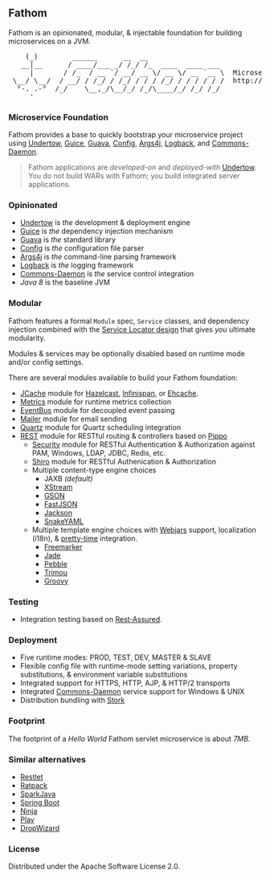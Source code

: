 ## Fathom

Fathom is an opinionated, modular, & injectable foundation for building microservices on a JVM.

<pre>
    (_)        ______      __  __
   __|__      / ____/___ _/ /_/ /_  ____  ____ ___
     |       / /_  / __ `/ __/ __ \/ __ \/ __ `__ \  Microservice Foundation
 \__/ \__/  / __/ / /_/ / /_/ / / / /_/ / / / / / /  http://fathom.gitblit.com
  °-. .-°  /_/    \__,_/\__/_/ /_/\____/_/ /_/ /_/
     '
</pre>

### Microservice Foundation

Fathom provides a base to quickly bootstrap your microservice project using [Undertow][1], [Guice][2],
[Guava][3], [Config][4], [Args4j][5], [Logback][6], and [Commons-Daemon][7].

> Fathom applications are _developed-on_ and _deployed-with_ [Undertow][1].
> You do not build WARs with Fathom; you build integrated server applications.

### Opinionated

* [Undertow][1] is *the* development &amp; deployment engine
* [Guice][2] is *the* dependency injection mechanism
* [Guava][3] is *the* standard library
* [Config][4] is *the* configuration file parser
* [Args4j][5] is *the* command-line parsing framework
* [Logback][6] is *the* logging framework
* [Commons-Daemon][7] is *the* service control integration
* *Java 8* is the baseline JVM

### Modular

Fathom features a formal `Module` spec, `Service` classes, and dependency injection combined with the [Service Locator
design](http://martinfowler.com/articles/injection.html#UsingAServiceLocator) that gives _you_ ultimate modularity.

Modules & services may be optionally disabled based on runtime mode and/or config settings.

There are several modules available to build your Fathom foundation:

- [JCache](/fathom-jcache/) module for [Hazelcast](http://hazelcast.org), [Infinispan](http://infinispan.org), or [Ehcache](http://ehcache.org).
- [Metrics](/fathom-metrics/) module for runtime metrics collection
- [EventBus](/fathom-eventbus/) module for decoupled event passing
- [Mailer](/fathom-mailer/) module for email sending
- [Quartz](/fathom-quartz/) module for Quartz scheduling integration
- [REST](/fathom-rest/) module for RESTful routing & controllers based on [Pippo][8]
    - [Security](/fathom-rest-security/) module for RESTful Authentication & Authorization against PAM, Windows, LDAP, JDBC, Redis, etc.
    - [Shiro](/fathom-rest-shiro/) module for RESTful Authenication & Authorization
    - Multiple content-type engine choices
        - JAXB _(default)_
        - [XStream](https://github.com/decebals/pippo/tree/master/pippo-xstream)
        - [GSON](https://github.com/decebals/pippo/tree/master/pippo-gson)
        - [FastJSON](https://github.com/decebals/pippo/tree/master/pippo-fastjson)
        - [Jackson](https://github.com/decebals/pippo/tree/master/pippo-jackson)
        - [SnakeYAML](https://github.com/decebals/pippo/tree/master/pippo-snakeyaml)
    - Multiple template engine choices with [Webjars](http://www.webjars.org) support, localization (i18n), & [pretty-time](http://www.ocpsoft.org/prettytime) integration.
        - [Freemarker](https://github.com/decebals/pippo/tree/master/pippo-freemarker)
        - [Jade](https://github.com/decebals/pippo/tree/master/pippo-jade)
        - [Pebble](https://github.com/decebals/pippo/tree/master/pippo-pebble)
        - [Trimou](https://github.com/decebals/pippo/tree/master/pippo-trimou)
        - [Groovy](https://github.com/decebals/pippo/tree/master/pippo-groovy)

### Testing

* Integration testing based on [Rest-Assured](https://code.google.com/p/rest-assured).

### Deployment

* Five runtime modes: PROD, TEST, DEV, MASTER & SLAVE
* Flexible config file with runtime-mode setting variations, property substitutions, & environment variable substitutions
* Integrated support for HTTPS, HTTP, AJP, &amp; HTTP/2 transports
* Integrated [Commons-Daemon][7] service support for Windows & UNIX
* Distribution bundling with [Stork](https://github.com/fizzed/stork)

### Footprint

The footprint of a _Hello World_ Fathom servlet microservice is about *7MB*.

### Similar alternatives

* [Restlet](http://restlet.com)
* [Ratpack](http://ratpack.io)
* [SparkJava](http://sparkjava.com)
* [Spring Boot](http://projects.spring.io/spring-boot)
* [Ninja](http://www.ninjaframework.org)
* [Play](https://playframework.com)
* [DropWizard](http://dropwizard.github.io/dropwizard)

### License

Distributed under the Apache Software License 2.0.

[1]: http://undertow.io
[2]: https://github.com/google/guice
[3]: https://code.google.com/p/guava-libraries
[4]: https://github.com/typesafehub/config
[5]: http://logback.qos.ch
[6]: http://args4j.kohsuke.org
[7]: http://commons.apache.org/proper/commons-daemon
[8]: http://www.pippo.ro
